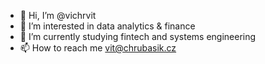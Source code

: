 - 👋 Hi, I’m @vichrvit
- 👀 I’m interested in data analytics & finance
- 🌱 I’m currently studying fintech and systems engineering
- 📫 How to reach me vit@chrubasik.cz

<!---
vichrvit/vichrvit is a ✨ special ✨ repository because its `README.md` (this file) appears on your GitHub profile.
You can click the Preview link to take a look at your changes.
--->
